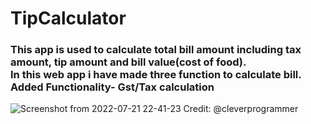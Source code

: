 # TipCalculator
<h3>This app is used to calculate total bill amount including tax amount, tip amount and bill value(cost of food).
<br>
In this web app i have made three function to calculate bill.
 <br>
 Added Functionality- Gst/Tax calculation 
  </h3>
  
![Screenshot from 2022-07-21 22-41-23](https://user-images.githubusercontent.com/87900165/180273478-368b4954-2f0b-4c5e-bf31-c34944e32bbb.png)
Credit: @cleverprogrammer

